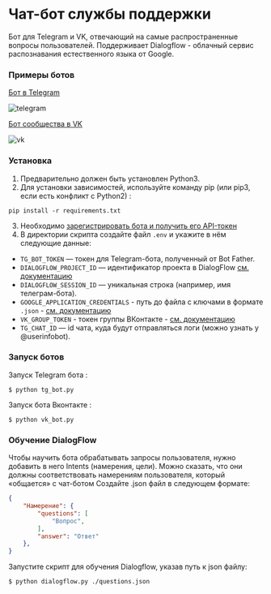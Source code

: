 # Чат-бот службы поддержки 
Бот для Telegram и VK, отвечающий на самые распространенные вопросы пользователей. Поддерживает Dialogflow - облачный сервис распознавания естественного языка от Google. 


### Примеры ботов
[Бот в Telegram](https://t.me/dw_dvmn_support_bot)

![telegram](https://user-images.githubusercontent.com/16899464/198251576-259f887b-ef31-4f2e-b543-e696a0efc1ae.gif)

[Бот сообщества в VK](https://vk.com/club216670448)

![vk](https://user-images.githubusercontent.com/16899464/198251603-950da316-359b-4470-9465-19f31004c617.gif)


### Установка
1. Предварительно должен быть установлен Python3.
2. Для установки зависимостей, используйте команду pip (или pip3, если есть конфликт с Python2) :
```shell
pip install -r requirements.txt
```
3. Необходимо [зарегистрировать бота и получить его API-токен](https://telegram.me/BotFather)
4. В директории скрипта создайте файл `.env` и укажите в нём следующие данные:

- `TG_BOT_TOKEN` — токен для Telegram-бота, полученный от Bot Father.
- `DIALOGFLOW_PROJECT_ID` — идентификатор проекта в DialogFlow [см. документацию](https://cloud.google.com/dialogflow/es/docs/quick/setup) 
- `DIALOGFLOW_SESSION_ID` — уникальная строка (например, имя телеграм-бота). 
- `GOOGLE_APPLICATION_CREDENTIALS` - путь до файла с ключами в формате `.json` - [см. документацию](https://cloud.google.com/docs/authentication/client-libraries)
- `VK_GROUP_TOKEN` - токен группы ВКонтакте - [см. документацию](https://dev.vk.com/api/access-token/getting-started#%D0%9A%D0%BB%D1%8E%D1%87%20%D0%B4%D0%BE%D1%81%D1%82%D1%83%D0%BF%D0%B0%20%D1%81%D0%BE%D0%BE%D0%B1%D1%89%D0%B5%D1%81%D1%82%D0%B2%D0%B0)
- `TG_CHAT_ID` — id чата, куда будут отправляться логи (можно узнать у @userinfobot).


### Запуск ботов 

Запуск Telegram бота :
```shell
$ python tg_bot.py
```

Запуск бота Вконтакте :
```shell
$ python vk_bot.py
```

### Обучение DialogFlow
Чтобы научить бота обрабатывать запросы пользователя, нужно добавить в него Intents (намерения, цели). Можно сказать, что они должны соответствовать намерениям пользователя, который «общается» с чат-ботом
Создайте .json файл в следующем формате:
```json
{
    "Намерение": {
        "questions": [
            "Вопрос",
        ],
        "answer": "Ответ"
    },
}

```

Запустите скрипт для обучения Dialogflow, указав путь к json файлу:
```shell
$ python dialogflow.py ./questions.json
```
